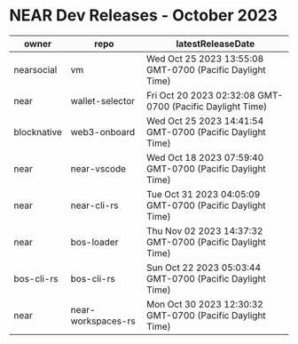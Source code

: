 # NEAR Dev Releases - October 2023 

| owner | repo | latestReleaseDate |
| --- | --- | --- |
| nearsocial | vm | Wed Oct 25 2023 13:55:08 GMT-0700 (Pacific Daylight Time) |
| near | wallet-selector | Fri Oct 20 2023 02:32:08 GMT-0700 (Pacific Daylight Time) |
| blocknative | web3-onboard | Wed Oct 25 2023 14:41:54 GMT-0700 (Pacific Daylight Time) |
| near | near-vscode | Wed Oct 18 2023 07:59:40 GMT-0700 (Pacific Daylight Time) |
| near | near-cli-rs | Tue Oct 31 2023 04:05:09 GMT-0700 (Pacific Daylight Time) |
| near | bos-loader | Thu Nov 02 2023 14:37:32 GMT-0700 (Pacific Daylight Time) |
| bos-cli-rs | bos-cli-rs | Sun Oct 22 2023 05:03:44 GMT-0700 (Pacific Daylight Time) |
| near | near-workspaces-rs | Mon Oct 30 2023 12:30:32 GMT-0700 (Pacific Daylight Time) |
